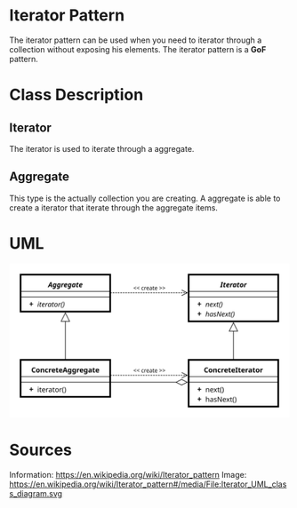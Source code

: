 # Iterator Pattern

The iterator pattern can be used when you need to iterator through a collection
without exposing his elements. The iterator pattern is a **GoF** pattern.

# Class Description

## Iterator 

The iterator is used to iterate through a aggregate.

## Aggregate

This type is the actually collection you are creating. A aggregate is able to
create a iterator that iterate through the aggregate items.

# UML

![UML](../../../resource/Iterator_UML.png)

# Sources

Information: https://en.wikipedia.org/wiki/Iterator_pattern 
Image: https://en.wikipedia.org/wiki/Iterator_pattern#/media/File:Iterator_UML_class_diagram.svg 